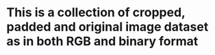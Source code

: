 # This is a collection of cropped, padded and original image dataset as in both RGB and binary format
